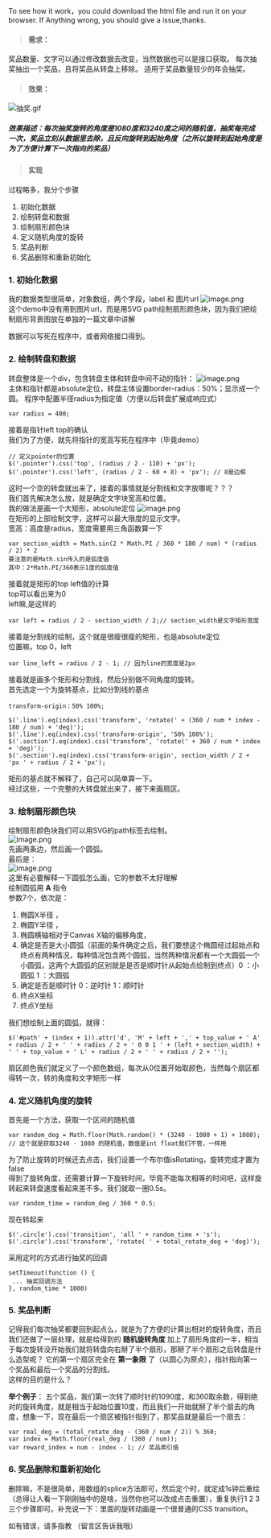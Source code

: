 To see how it work，you could download the html file and run it on your browser.
If Anything wrong, you should give a issue,thanks.


> #### 需求：
奖品数量、文字可以通过修改数据去改变，当然数据也可以是接口获取。
每次抽奖抽出一个奖品，且将奖品从转盘上移除。
适用于奖品数量较少的年会抽奖。


> #### 效果：
![抽奖.gif](https://upload-images.jianshu.io/upload_images/1349448-ccecfcdb6a4de94e.gif?imageMogr2/auto-orient/strip)
##### 效果描述：每次抽奖旋转的角度是1080度和3240度之间的随机值，抽奖每完成一次，奖品立刻从数据里去除，且反向旋转到起始角度（之所以旋转到起始角度是为了方便计算下一次指向的奖品）

> #### 实现
过程略多，我分个步骤

1. 初始化数据
2. 绘制转盘和数据
3. 绘制扇形颜色块
4. 定义随机角度的旋转
5. 奖品判断
6. 奖品删除和重新初始化


### 1. 初始化数据
我的数据类型很简单，对象数组，两个字段，label 和  图片url
![image.png](https://upload-images.jianshu.io/upload_images/1349448-08b4c4dfae90d03b.png?imageMogr2/auto-orient/strip%7CimageView2/2/w/1240)  
这个demo中没有用到图片url，而是用SVG path绘制扇形颜色块，因为我们把绘制扇形背景图放在单独的一篇文章中讲解



数据可以写死在程序中，或者网络接口得到。

### 2. 绘制转盘和数据
转盘整体是一个div，包含转盘主体和转盘中间不动的指针：
![image.png](https://upload-images.jianshu.io/upload_images/1349448-bf143254aa53d638.png?imageMogr2/auto-orient/strip%7CimageView2/2/w/1240)  
主体和指针都是absolute定位，转盘主体设置border-radius：50%；显示成一个圆。
程序中配置半径radius为指定值（方便以后转盘扩展成响应式）

```
var radius = 400;
```
接着是指针left top的确认  
我们为了方便，就先将指针的宽高写死在程序中（毕竟demo）

```
// 定义pointer的位置
$('.pointer').css('top', (radius / 2 - 110) + 'px');
$('.pointer').css('left', (radius / 2 - 60 + 8) + 'px'); // 8是边框
```
这时一个空的转盘就出来了，接着的事情就是分割线和文字放哪呢？？？  
我们首先解决怎么放，就是确定文字块宽高和位置。  
我的做法是画一个大矩形，absolute定位
![image.png](https://upload-images.jianshu.io/upload_images/1349448-42530ea91eaca282.png?imageMogr2/auto-orient/strip%7CimageView2/2/w/1240)  
在矩形的上部绘制文字，这样可以最大限度的显示文字。  
宽高：高度是radius，宽度需要用三角函数算一下  

```
var section_width = Math.sin(2 * Math.PI / 360 * 180 / num) * (radius / 2) * 2
要注意的是Math.sin传入的是弧度值
其中：2*Math.PI/360表示1度的弧度值 
```
接着就是矩形的top left值的计算  
top可以看出来为0  
left嘛,是这样的

```
var left = radius / 2 - section_width / 2;// section_width是文字矩形宽度
```
接着是分割线的绘制，这个就是很瘦很瘦的矩形，也是absolute定位  
位置嘛，top 0，left
```
var line_left = radius / 2 - 1; // 因为line的宽度是2px
```
接着就是画多个矩形和分割线，然后分别做不同角度的旋转。  
首先选定一个为旋转基点，比如分割线的基点
```
transform-origin：50% 100%;
```

```
$('.line').eq(index).css('transform', 'rotate(' + (360 / num * index - 180 / num) + 'deg)');
$('.line').eq(index).css('transform-origin', '50% 100%');
$('.section').eq(index).css('transform', 'rotate(' + 360 / num * index + 'deg)');
$('.section').eq(index).css('transform-origin', section_width / 2 + 'px ' + radius / 2 + 'px');
```
矩形的基点就不解释了，自己可以简单算一下。  
经过这些，一个完整的大转盘就出来了，接下来画扇区。




### 3. 绘制扇形颜色块
绘制扇形颜色块我们可以用SVG的path标签去绘制。  
![image.png](https://upload-images.jianshu.io/upload_images/1349448-591a1f9f534c7921.png?imageMogr2/auto-orient/strip%7CimageView2/2/w/1240)  
先画两条边，然后画一个圆弧。  
最后是：   
![image.png](https://upload-images.jianshu.io/upload_images/1349448-edb389a07f00653d.png?imageMogr2/auto-orient/strip%7CimageView2/2/w/1240)  
这里有必要解释一下圆弧怎么画，它的参数不太好理解   
绘制圆弧用 **A** 指令  
参数7个，依次是：
1. 椭圆X半径 ，   
2. 椭圆Y半径 ，   
3. 椭圆横轴相对于Canvas X轴的偏移角度，  
4. 确定是否是大小圆弧（前面的条件确定之后，我们要想这个椭圆经过起始点和终点有两种情况，每种情况包含两个圆弧，当然两种情况都有一个大圆弧一个小圆弧，这两个大圆弧的区别就是是否是顺时针从起始点绘制到终点）0 ：小圆弧 1 ：大圆弧
5. 确定是否是顺时针 0：逆时针 1：顺时针  
6. 终点X坐标  
7. 终点Y坐标   

我们想绘制上面的圆弧，就得：  

```
$('#path' + (index + 1)).attr('d', 'M' + left + ',' + top_value + ' A' + radius / 2 + ' ' + radius / 2 + ' 0 0 1 ' + (left + section_width) + ' ' + top_value + ' L' + radius / 2 + ' ' + radius / 2 + '');
```

扇区颜色我们就定义了一个颜色数组，每次从0位置开始取颜色，当然每个扇区都得转一次，转的角度和文字矩形一样  


### 4. 定义随机角度的旋转
首先是一个方法，获取一个区间的随机值  

```
var random_deg = Math.floor(Math.random() * (3240 - 1080 + 1) + 1080);
// 这个就是获取3240 - 1080 的随机值，数值是int float我们不管，一样用
```
为了防止旋转的时候还去点击，我们设置一个布尔值isRotating，旋转完成才置为false  
得到了旋转角度，还需要计算一下旋转时间，毕竟不能每次相等的时间吧，这样旋转起来转盘速度看起来差不多。我们就取一圈0.5s。  

```
var random_time = random_deg / 360 * 0.5;
```
现在转起来  

```
$('.circle').css('transition', 'all ' + random_time + 's');
$('.circle').css('transform', 'rotate( ' + total_rotate_deg + 'deg)');
```
采用定时的方式进行抽奖的回调  

```
setTimeout(function () {
 ... 抽奖回调方法
}, random_time * 1000)
```

### 5. 奖品判断
记得我们每次抽奖都要回到起点么，就是为了方便的计算出相对的旋转角度，而且我们还做了一层处理，就是给得到的 **随机旋转角度** 加上了扇形角度的一半，相当于每次旋转没开始我们就将转盘向右掰了半个扇形，那掰了半个扇形之后转盘是什么造型呢？  它的第一个扇区完全在 **第一象限** 了（以圆心为原点），指针指向第一个奖品和最后一个奖品的分割线。  
这样的目的是什么？  

**举个例子**：  五个奖品，我们第一次转了顺时针的1090度，和360取余数，得到绝对的旋转角度，就是相当于起始位置10度，而且我们一开始就掰了半个扇去的角度，想象一下，现在最后一个扇区被指针指到了，那奖品就是最后一个扇去：  

```
var real_deg = (total_rotate_deg - (360 / num / 2)) % 360;
var index = Math.floor(real_deg / (360 / num));
var reward_index = num - index - 1; // 奖品索引值
```

### 6. 奖品删除和重新初始化
删除嘛，不是很简单，用数组的splice方法即可，然后定个时，就定成1s钟后重绘（总得让人看一下刚刚抽中的是啥，当然你也可以改成点击重置），重复执行1 2 3 三个步骤即可。补充说一下：里面的旋转动画是一个很普通的CSS transition。


如有错误，请多指教
（留言区告诉我哦）

